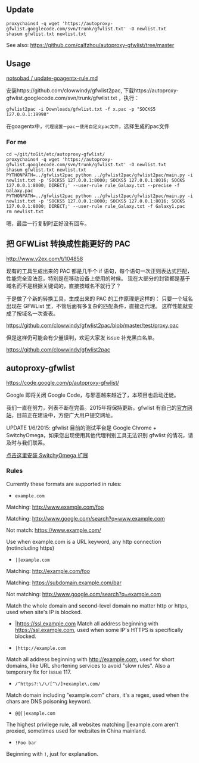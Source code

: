## Update
```
proxychains4 -q wget 'https://autoproxy-gfwlist.googlecode.com/svn/trunk/gfwlist.txt' -O newlist.txt
shasum gfwlist.txt newlist.txt
```
See also: https://github.com/calfzhou/autoproxy-gfwlist/tree/master

## Usage
[notsobad / update-goagentx-rule.md](https://gist.github.com/notsobad/56f860741b53fbe54c38)

安装https://github.com/clowwindy/gfwlist2pac, 下载https://autoproxy-gfwlist.googlecode.com/svn/trunk/gfwlist.txt ，执行：

```
gfwlist2pac -i Downloads/gfwlist.txt -f x.pac -p "SOCKS5 127.0.0.1:19998"
```
在goagentx中，`代理设置－pac－使用自定义pac文件`，选择生成的pac文件

### For me
```
cd ~/git/toGit/etc/autoproxy-gfwlist/
proxychains4 -q wget 'https://autoproxy-gfwlist.googlecode.com/svn/trunk/gfwlist.txt' -O newlist.txt
shasum gfwlist.txt newlist.txt
PYTHONPATH=../gfwlist2pac python ../gfwlist2pac/gfwlist2pac/main.py -i newlist.txt -p 'SOCKS5 127.0.0.1:8000; SOCKS5 127.0.0.1:8016; SOCKS 127.0.0.1:8000; DIRECT;' --user-rule rule_Galaxy.txt --precise -f Galaxy.pac
PYTHONPATH=../gfwlist2pac python ../gfwlist2pac/gfwlist2pac/main.py -i newlist.txt -p 'SOCKS5 127.0.0.1:8000; SOCKS5 127.0.0.1:8016; SOCKS 127.0.0.1:8000; DIRECT;' --user-rule rule_Galaxy.txt -f Galaxy1.pac
rm newlist.txt
```
嗯，最后一行复制时正好没有回车。

## 把 GFWList 转换成性能更好的 PAC
http://www.v2ex.com/t/104858

现有的工具生成出来的 PAC 都是几千个 if 语句，每个语句一次正则表达式匹配，性能完全没法忍，特别是在移动设备上使用的时候。
现在大部分的封锁都是基于域名而不是根据关键词的，直接按域名不就行了？

于是做了个新的转换工具，生成出来的 PAC 的工作原理是这样的：
只要一个域名出现在 GFWList 里，不管后面有多复杂的匹配条件，直接走代理。
这样性能就变成了按域名一次查表。

https://github.com/clowwindy/gfwlist2pac/blob/master/test/proxy.pac

但是这样仍可能会有少量误判，欢迎大家发 issue 补充黑白名单。

https://github.com/clowwindy/gfwlist2pac

## autoproxy-gfwlist
https://code.google.com/p/autoproxy-gfwlist/

Google 即将关闭 Google Code，与邪恶越来越近了，本项目也启动迁徙。

我们一直在努力，列表不断在完善。2015年将保持更新。gfwlist 有自己的[官方网站](http://gfwli.st/)，目前正在建设中，方便广大用户提交网址。

UPDATE 1/6/2015: gfwlist 目前的测试平台是 Google Chrome + SwitchyOmega，如果您出现使用其他代理判别工具无法识别 gfwlist 的情况，请及时与我们联系。

[点击这里安装 SwitchyOmega 扩展](https://chrome.google.com/webstore/detail/proxy-switchyomega/padekgcemlokbadohgkifijomclgjgif)
### Rules
Currently these formats are supported in rules:

  * `example.com`

Matching: http://www.example.com/foo

Matching: http://www.google.com/search?q=www.example.com

Not match: https://www.example.com/

Use when example.com is a URL keyword, any http connection (notincluding https)

  * `||example.com`

Matching: http://example.com/foo

Matching: https://subdomain.example.com/bar

Not matching: http://www.google.com/search?q=example.com

Match the whole domain and second-level domain no matter http or https, used when site's IP is blocked.

  * |https://ssl.example.com
Match all address beginning with https://ssl.example.com, used when some IP's HTTPS is specifically blocked.

  * `|http://example.com`

Match all address beginning with http://example.com, used for short domains, like URL shortening services to avoid "slow rules". Also a temporary fix for issue 117.

  * `/^https?:\/\/[^\/]+example\.com/`

Match domain including "example.com" chars, it's a regex, used when the chars are DNS poisoning keyword.

  * `@@||example.com`

The highest privilege rule, all websites matching ||example.com aren't proxied, sometimes used for websites in China mainland.

  * `!Foo bar`

Beginning with `!`, just for explanation.
